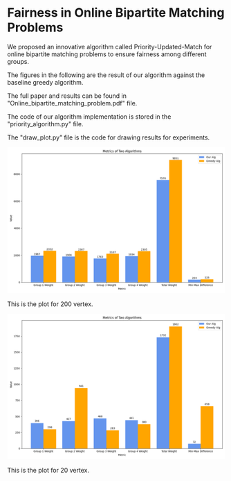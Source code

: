 # Fairness in Online Bipartite Matching Problems

We proposed an innovative algorithm called Priority-Updated-Match for online bipartite matching problems to ensure fairness among different groups.

The figures in the following are the result of our algorithm against the baseline greedy algorithm.

The full paper and results can be found in "Online_bipartite_matching_problem.pdf" file.

The code of our algorithm implementation is stored in the "priority_algorithm.py" file.

The "draw_plot.py" file is the code for drawing results for experiments.

![alt text](combined_metrics_visualization_200.png "Experiment Result with 200 vertex")

This is the plot for 200 vertex.

![alt text](combined_metrics_visualization_20.png "Experiment Result with 20 vertex")

This is the plot for 20 vertex.
